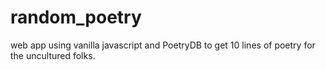 # random_poetry
web app using vanilla javascript and PoetryDB to get 10 lines of poetry for the uncultured folks.
